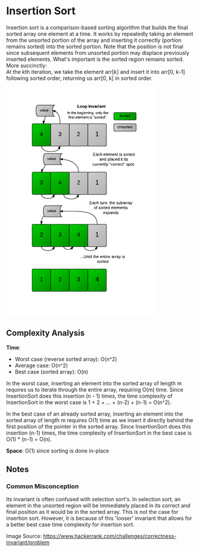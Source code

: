 # Insertion Sort

Insertion sort is a comparison-based sorting algorithm that builds the final sorted array one element at a
time. It works by repeatedly taking an element from the unsorted portion of the array and 
inserting it correctly (portion remains sorted) into the sorted portion. Note that the position is not final 
since subsequent elements from unsorted portion may displace previously inserted elements. What's important is 
the sorted region remains sorted. More succinctly: <br>
At the kth iteration, we take the element arr[k] and insert
it into arr[0, k-1] following sorted order, returning us arr[0, k] in sorted order.

![InsertionSort](../../../../../../docs/assets/images/InsertionSort.png)

## Complexity Analysis
**Time**:
  - Worst case (reverse sorted array): O(n^2)
  - Average case: O(n^2)
  - Best case (sorted array): O(n)

In the worst case, inserting an element into the sorted array of length m requires us to iterate through the
entire array, requiring O(m) time. Since InsertionSort does this insertion (n - 1) times, the time complexity
of InsertionSort in the worst case is 1 + 2 + ... + (n-2) + (n-1) = O(n^2).

In the best case of an already sorted array, inserting an element into the sorted array of length m requires
O(1) time as we insert it directly behind the first position of the pointer in the sorted array. Since InsertionSort
does this insertion (n-1) times, the time complexity of InsertionSort in the best case is O(1) * (n-1) = O(n).

**Space**: O(1) since sorting is done in-place

## Notes
### Common Misconception
Its invariant is often confused with selection sort's. In selection sort, an element in the unsorted region will 
be immediately placed in its correct and final position as it would be in the sorted array. This is not the case
for insertion sort. However, it is because of this 'looser' invariant that allows for a better best case time complexity
for insertion sort.

Image Source: https://www.hackerrank.com/challenges/correctness-invariant/problem